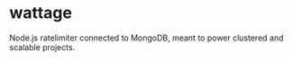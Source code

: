# wattage
Node.js ratelimiter connected to MongoDB, meant to power clustered and scalable projects.
